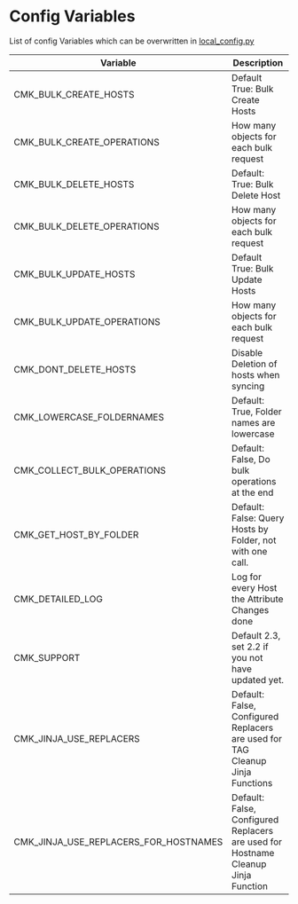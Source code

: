 # Config Variables
List of config Variables which can be overwritten in [local_config.py](../basics/lcl_config.md)


| Variable                              | Description                                                                       |
| ------------------------------------- | --------------------------------------------------------------------------------- |
| CMK_BULK_CREATE_HOSTS                 | Default True: Bulk Create Hosts                                                   |
| CMK_BULK_CREATE_OPERATIONS            | How many objects for each bulk request                                            |
| CMK_BULK_DELETE_HOSTS                 | Default: True: Bulk Delete Host                                                   |
| CMK_BULK_DELETE_OPERATIONS            | How many objects for each bulk request                                            |
| CMK_BULK_UPDATE_HOSTS                 | Default True: Bulk Update Hosts                                                   |
| CMK_BULK_UPDATE_OPERATIONS            | How many objects for each bulk request                                            |
| CMK_DONT_DELETE_HOSTS                 | Disable Deletion of hosts when syncing                                            |
| CMK_LOWERCASE_FOLDERNAMES             | Default: True, Folder names are lowercase                                         |
| CMK_COLLECT_BULK_OPERATIONS           | Default: False, Do bulk operations at the end                                     |
| CMK_GET_HOST_BY_FOLDER                | Default: False: Query Hosts by Folder, not with one call.                         |
| CMK_DETAILED_LOG                      | Log for every Host the Attribute Changes done                                     |
| CMK_SUPPORT                           | Default 2.3, set 2.2 if you not have updated yet.                                 |
| CMK_JINJA_USE_REPLACERS               | Default: False, Configured Replacers are used for TAG Cleanup Jinja Functions     |
| CMK_JINJA_USE_REPLACERS_FOR_HOSTNAMES | Default: False, Configured Replacers are used for Hostname Cleanup Jinja Function |
